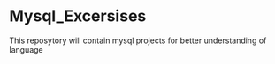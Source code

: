 # Mysql_Excersises
This reposytory will contain mysql projects for better understanding of language
